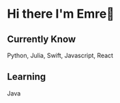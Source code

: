 #  Hi there I'm Emre👋

## Currently Know
Python, Julia, Swift, Javascript, React

## Learning
Java 


